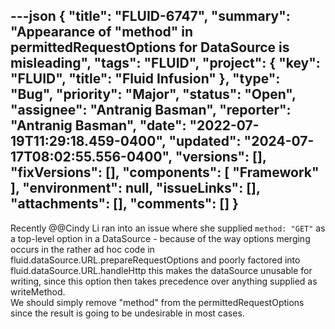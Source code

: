 ---json
{
  "title": "FLUID-6747",
  "summary": "Appearance of \"method\" in permittedRequestOptions for DataSource is misleading",
  "tags": "FLUID",
  "project": {
    "key": "FLUID",
    "title": "Fluid Infusion"
  },
  "type": "Bug",
  "priority": "Major",
  "status": "Open",
  "assignee": "Antranig Basman",
  "reporter": "Antranig Basman",
  "date": "2022-07-19T11:29:18.459-0400",
  "updated": "2024-07-17T08:02:55.556-0400",
  "versions": [],
  "fixVersions": [],
  "components": [
    "Framework"
  ],
  "environment": null,
  "issueLinks": [],
  "attachments": [],
  "comments": []
}
---
Recently @@Cindy Li ran into an issue where she supplied `method: "GET"` as a top-level option in a DataSource - because of the way options merging occurs in the rather ad hoc code in fluid.dataSource.URL.prepareRequestOptions and poorly factored into fluid.dataSource.URL.handleHttp this makes the dataSource unusable for writing, since this option then takes precedence over anything supplied as writeMethod.\
We should simply remove "method" from the permittedRequestOptions since the result is going to be undesirable in most cases.

        